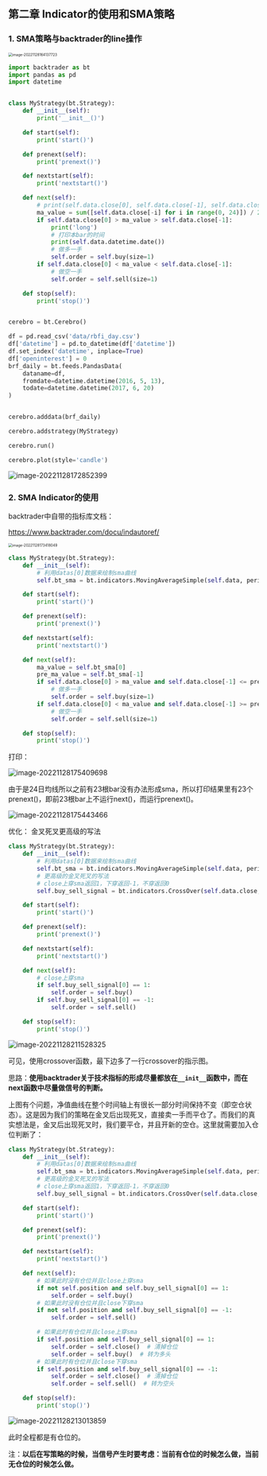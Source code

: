 ## 第二章 Indicator的使用和SMA策略

### 1. SMA策略与backtrader的line操作

<img src="assets/image-20221128164137723.png" alt="image-20221128164137723" style="zoom:50%;" />

```python
import backtrader as bt
import pandas as pd
import datetime


class MyStrategy(bt.Strategy):
    def __init__(self):
        print('__init__()')

    def start(self):
        print('start()')

    def prenext(self):
        print('prenext()')

    def nextstart(self):
        print('nextstart()')

    def next(self):
        # print(self.data.close[0], self.data.close[-1], self.data.close[-2])
        ma_value = sum([self.data.close[-i] for i in range(0, 24)]) / 24
        if self.data.close[0] > ma_value > self.data.close[-1]:
            print('long')
            # 打印本bar的时间
            print(self.data.datetime.date())
            # 做多一手
            self.order = self.buy(size=1)
        if self.data.close[0] < ma_value < self.data.close[-1]:
            # 做空一手
            self.order = self.sell(size=1)

    def stop(self):
        print('stop()')


cerebro = bt.Cerebro()

df = pd.read_csv('data/rbfi_day.csv')
df['datetime'] = pd.to_datetime(df['datetime'])
df.set_index('datetime', inplace=True)
df['openinterest'] = 0
brf_daily = bt.feeds.PandasData(
    dataname=df,
    fromdate=datetime.datetime(2016, 5, 13),
    todate=datetime.datetime(2017, 6, 20)
)


cerebro.adddata(brf_daily)

cerebro.addstrategy(MyStrategy)

cerebro.run()

cerebro.plot(style='candle')
```

![image-20221128172852399](assets/image-20221128172852399.png)

### 2. SMA Indicator的使用

backtrader中自带的指标库文档：

https://www.backtrader.com/docu/indautoref/

<img src="assets/image-20221128173418049.png" alt="image-20221128173418049" style="zoom:50%;" />

```python
class MyStrategy(bt.Strategy):
    def __init__(self):
        # 利用datas[0]数据来绘制sma曲线
        self.bt_sma = bt.indicators.MovingAverageSimple(self.data, period=24)

    def start(self):
        print('start()')

    def prenext(self):
        print('prenext()')

    def nextstart(self):
        print('nextstart()')

    def next(self):
        ma_value = self.bt_sma[0]
        pre_ma_value = self.bt_sma[-1]
        if self.data.close[0] > ma_value and self.data.close[-1] <= pre_ma_value:
            # 做多一手
            self.order = self.buy(size=1)
        if self.data.close[0] < ma_value and self.data.close[-1] >= pre_ma_value:
            # 做空一手
            self.order = self.sell(size=1)

    def stop(self):
        print('stop()')
```

打印：

![image-20221128175409698](assets/image-20221128175409698.png)

由于是24日均线所以之前有23根bar没有办法形成sma，所以打印结果里有23个prenext()，即前23根bar上不运行next()，而运行prenext()。

![image-20221128175443466](assets/image-20221128175443466.png)

优化： 金叉死叉更高级的写法

```python
class MyStrategy(bt.Strategy):
    def __init__(self):
        # 利用datas[0]数据来绘制sma曲线
        self.bt_sma = bt.indicators.MovingAverageSimple(self.data, period=24)
        # 更高级的金叉死叉的写法
        # close上穿sma返回1，下穿返回-1，不穿返回0
        self.buy_sell_signal = bt.indicators.CrossOver(self.data.close, self.bt_sma)

    def start(self):
        print('start()')

    def prenext(self):
        print('prenext()')

    def nextstart(self):
        print('nextstart()')

    def next(self):
        # close上穿sma
        if self.buy_sell_signal[0] == 1:
            self.order = self.buy()
        if self.buy_sell_signal[0] == -1:
            self.order = self.sell()

    def stop(self):
        print('stop()')
```

![image-20221128211528325](assets/image-20221128211528325.png)

可见，使用crossover函数，最下边多了一行crossover的指示图。

思路：**使用backtrader关于技术指标的形成尽量都放在`__init__`函数中，而在next函数中尽量做信号的判断。**

上图有个问题，净值曲线在整个时间轴上有很长一部分时间保持不变（即空仓状态）。这是因为我们的策略在金叉后出现死叉，直接卖一手而平仓了。而我们的真实想法是，金叉后出现死叉时，我们要平仓，并且开新的空仓。这里就需要加入仓位判断了：

```python
class MyStrategy(bt.Strategy):
    def __init__(self):
        # 利用datas[0]数据来绘制sma曲线
        self.bt_sma = bt.indicators.MovingAverageSimple(self.data, period=24)
        # 更高级的金叉死叉的写法
        # close上穿sma返回1，下穿返回-1，不穿返回0
        self.buy_sell_signal = bt.indicators.CrossOver(self.data.close, self.bt_sma)

    def start(self):
        print('start()')

    def prenext(self):
        print('prenext()')

    def nextstart(self):
        print('nextstart()')

    def next(self):
        # 如果此时没有仓位并且close上穿sma
        if not self.position and self.buy_sell_signal[0] == 1:
            self.order = self.buy()
        # 如果此时没有仓位并且close下穿sma
        if not self.position and self.buy_sell_signal[0] == -1:
            self.order = self.sell()

        # 如果此时有仓位并且close上穿sma
        if self.position and self.buy_sell_signal[0] == 1:
            self.order = self.close()  # 清掉仓位
            self.order = self.buy()  # 转为多头
        # 如果此时有仓位并且close下穿sma
        if self.position and self.buy_sell_signal[0] == -1:
            self.order = self.close()  # 清掉仓位
            self.order = self.sell()  # 转为空头

    def stop(self):
        print('stop()')
```

![image-20221128213013859](assets/image-20221128213013859.png)

此时全程都是有仓位的。

注：**以后在写策略的时候，当信号产生时要考虑：当前有仓位的时候怎么做，当前无仓位的时候怎么做。**